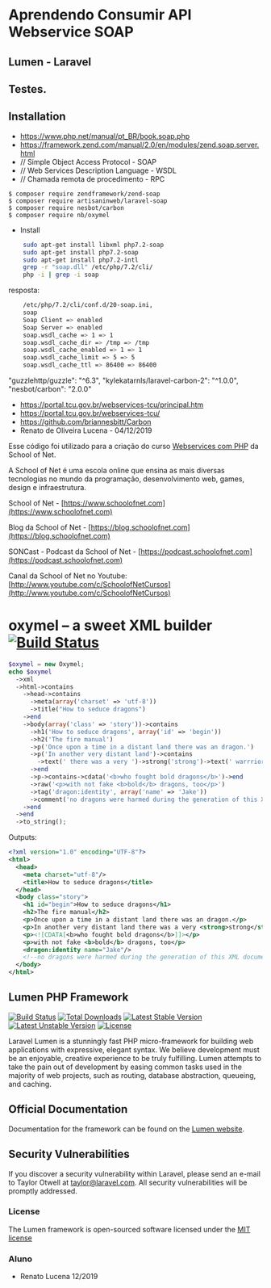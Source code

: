 # Aprendendo Consumir API Webservice SOAP
## Lumen - Laravel

## Testes.

## Installation

- https://www.php.net/manual/pt_BR/book.soap.php
- https://framework.zend.com/manual/2.0/en/modules/zend.soap.server.html
- // Simple Object Access Protocol - SOAP
- // Web Services Description Language - WSDL
- // Chamada remota de procedimento - RPC
```
$ composer require zendframework/zend-soap
$ composer require artisaninweb/laravel-soap
$ composer require nesbot/carbon
$ composer require nb/oxymel
```
- Install

```sh
	sudo apt-get install libxml php7.2-soap
    sudo apt-get install php7.2-soap
    sudo apt-get install php7.2-intl
    grep -r "soap.dll" /etc/php/7.2/cli/
    php -i | grep -i soap
```
resposta:
```sh
	/etc/php/7.2/cli/conf.d/20-soap.ini,
	soap
	Soap Client => enabled
	Soap Server => enabled
	soap.wsdl_cache => 1 => 1
	soap.wsdl_cache_dir => /tmp => /tmp
	soap.wsdl_cache_enabled => 1 => 1
	soap.wsdl_cache_limit => 5 => 5
	soap.wsdl_cache_ttl => 86400 => 86400

```
  "guzzlehttp/guzzle": "^6.3",
  "kylekatarnls/laravel-carbon-2": "^1.0.0",
  "nesbot/carbon": "2.0.0"


- https://portal.tcu.gov.br/webservices-tcu/principal.htm
- https://portal.tcu.gov.br/webservices-tcu/
- https://github.com/briannesbitt/Carbon
- Renato de Oliveira Lucena - 04/12/2019

Esse código foi utilizado para a criação do curso [Webservices com PHP](https://www.schoolofnet.com/curso/php/linguagem-php/webservices-com-php/) da School of Net.

A School of Net é uma escola online que ensina as mais diversas tecnologias no mundo da programação, desenvolvimento web, games, design e infraestrutura.

School of Net - [https://www.schoolofnet.com](https://www.schoolofnet.com)

Blog da School of Net - [https://blog.schoolofnet.com](https://blog.schoolofnet.com)

SONCast - Podcast da School of Net - [https://podcast.schoolofnet.com](https://podcast.schoolofnet.com)

Canal da School of Net no Youtube: [http://www.youtube.com/c/SchoolofNetCursos](http://www.youtube.com/c/SchoolofNetCursos)

oxymel – a sweet XML builder [![Build Status](https://travis-ci.org/nb/oxymel.png)](https://travis-ci.org/nb/oxymel)
============================

```php
$oxymel = new Oxymel;
echo $oxymel
  ->xml
  ->html->contains
    ->head->contains
      ->meta(array('charset' => 'utf-8'))
      ->title("How to seduce dragons")
    ->end
    ->body(array('class' => 'story'))->contains
      ->h1('How to seduce dragons', array('id' => 'begin'))
      ->h2('The fire manual')
      ->p('Once upon a time in a distant land there was an dragon.')
      ->p('In another very distant land')->contains
        ->text(' there was a very ')->strong('strong')->text(' warrrior')
      ->end
      ->p->contains->cdata('<b>who fought bold dragons</b>')->end
      ->raw('<p>with not fake <b>bold</b> dragons, too</p>')
      ->tag('dragon:identity', array('name' => 'Jake'))
      ->comment('no dragons were harmed during the generation of this XML document')
    ->end
  ->end
  ->to_string();
```

Outputs:

```xml
<?xml version="1.0" encoding="UTF-8"?>
<html>
  <head>
    <meta charset="utf-8"/>
    <title>How to seduce dragons</title>
  </head>
  <body class="story">
    <h1 id="begin">How to seduce dragons</h1>
    <h2>The fire manual</h2>
    <p>Once upon a time in a distant land there was an dragon.</p>
    <p>In another very distant land there was a very <strong>strong</strong> warrrior</p>
    <p><![CDATA[<b>who fought bold dragons</b>]]></p>
    <p>with not fake <b>bold</b> dragons, too</p>
    <dragon:identity name="Jake"/>
    <!--no dragons were harmed during the generation of this XML document-->
  </body>
</html>
```


## Lumen PHP Framework

[![Build Status](https://travis-ci.org/laravel/lumen-framework.svg)](https://travis-ci.org/laravel/lumen-framework)
[![Total Downloads](https://poser.pugx.org/laravel/lumen-framework/d/total.svg)](https://packagist.org/packages/laravel/lumen-framework)
[![Latest Stable Version](https://poser.pugx.org/laravel/lumen-framework/v/stable.svg)](https://packagist.org/packages/laravel/lumen-framework)
[![Latest Unstable Version](https://poser.pugx.org/laravel/lumen-framework/v/unstable.svg)](https://packagist.org/packages/laravel/lumen-framework)
[![License](https://poser.pugx.org/laravel/lumen-framework/license.svg)](https://packagist.org/packages/laravel/lumen-framework)

Laravel Lumen is a stunningly fast PHP micro-framework for building web applications with expressive, elegant syntax. We believe development must be an enjoyable, creative experience to be truly fulfilling. Lumen attempts to take the pain out of development by easing common tasks used in the majority of web projects, such as routing, database abstraction, queueing, and caching.

## Official Documentation

Documentation for the framework can be found on the [Lumen website](http://lumen.laravel.com/docs).

## Security Vulnerabilities

If you discover a security vulnerability within Laravel, please send an e-mail to Taylor Otwell at taylor@laravel.com. All security vulnerabilities will be promptly addressed.

### License

The Lumen framework is open-sourced software licensed under the [MIT license](http://opensource.org/licenses/MIT)


### Aluno
- Renato Lucena 12/2019